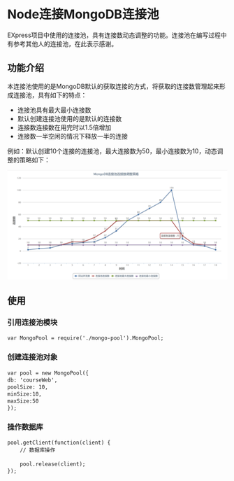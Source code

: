 # Node连接MongoDB连接池
EXpress项目中使用的连接池，具有连接数动态调整的功能。连接池在编写过程中有参考其他人的连接池，在此表示感谢。

## 功能介绍

本连接池使用的是MongoDB默认的获取连接的方式，将获取的连接数管理起来形成连接池，具有如下的特点：

+ 连接池具有最大最小连接数
+ 默认创建连接池使用的是默认的连接数
+ 连接数连接数在用完时以1.5倍增加
+ 连接数一半空闲的情况下释放一半的连接

例如：默认创建10个连接的连接池，最大连接数为50，最小连接数为10，动态调整的策略如下：

![连接池连接数调整](https://github.com/wangxin1248/node-mongodb-pool/blob/master/连接池连接数调整.png)

## 使用

### 引用连接池模块
    var MongoPool = require('./mongo-pool').MongoPool;

### 创建连接池对象
    var pool = new MongoPool({
    db: 'courseWeb', 
    poolSize: 10,
    minSize:10,
    maxSize:50
    });

### 操作数据库
    pool.getClient(function(client) {
        // 数据库操作
        
        pool.release(client);
    });


